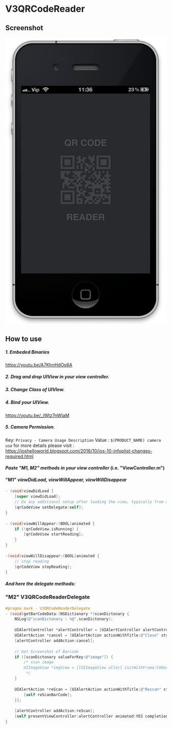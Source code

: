 V3QRCodeReader
===========
## Screenshot
[![ScreenShot](https://github.com/VivekVithlani/QRCodeReader/blob/master/Screenshot.png)](https://youtu.be/HEnNMDQ58HU)

## How to use
##### 1. Embeded Binaries
https://youtu.be/A7KhnHdOs6A

##### 2. Drag and drop UIView in your view controller.
##### 3. Change Class of UIVIew.
##### 4. Bind your UIView.
https://youtu.be/_iWtz7nWIaM

##### 5. Camera Permission.
Key: `Privacy - Camera Usage Description`
Value : `$(PRODUCT_NAME) camera use`
for more details please visit : https://ioshelloworld.blogspot.com/2016/10/ios-10-infoplist-changes-required.html



#### *Paste "M1, M2" methods in your view controller* (i.e. "ViewController.m")

#### "M1" *viewDidLoad, viewWillAppear, viewWillDisappear*
```objective-c
- (void)viewDidLoad {
    [super viewDidLoad];
    // Do any additional setup after loading the view, typically from a nib.
    [qrCodeView setDelegate:self];
}

- (void)viewWillAppear:(BOOL)animated {
    if (!qrCodeView.isRunning) {
        [qrCodeView startReading];
    }
}

-(void)viewWillDisappear:(BOOL)animated {
    // stop reading
    [qrCodeView stopReading];
}
```

##### And here the delegate methods:
### "M2" V3QRCodeReaderDelegate
```objective-c
#pragma mark - V3QRCodeReaderDelegate
- (void)getBarCodeData:(NSDictionary *)scanDictonary {
    NSLog(@"scanDictonary : %@",scanDictonary);
    
    UIAlertController *alertController = [UIAlertController alertControllerWithTitle:[scanDictonary valueForKey:@"barCodeType"] message:[scanDictonary valueForKey:@"barCodeValue"] preferredStyle:UIAlertControllerStyleAlert];
    UIAlertAction *cancel = [UIAlertAction actionWithTitle:@"Close" style:UIAlertActionStyleDefault handler:nil];
    [alertController addAction:cancel];

    // Get Screenshot of Barcode
    if ([scanDictonary valueForKey:@"image"]) {
        /* scan image
        UIImageView *imgView = [[UIImageView alloc] initWithFrame:CGRectMake(0, 0, 200, 100)];
         */
    }
    
    UIAlertAction *reScan = [UIAlertAction actionWithTitle:@"Rescan" style:UIAlertActionStyleDefault handler:^(UIAlertAction * _Nonnull action) {
        [self reScanBarCode];
    }];
    
    [alertController addAction:reScan];
    [self presentViewController:alertController animated:YES completion:nil];
}
```
